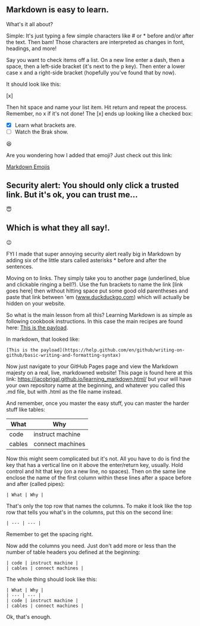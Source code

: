 ## Markdown is easy to learn. 

What's it all about?

Simple: 
It's just typing a few simple characters like # or * before and/or after the text. Then bam! Those characters are interpreted as changes in font, headings, and more!

Say you want to check items off a list. On a new line enter a dash, then a space, then a left-side bracket (it's next to the p key). Then enter a lower case x and a right-side bracket (hopefully you've found that by now). 

It should look like this:

[x]

Then hit space and name your list item. Hit return and repeat the process. Remember, no x if it's not done! The [x] ends up looking like a checked box: 

- [x] Learn what brackets are.
- [ ] Watch the Brak show.

:laughing: 

Are you wondering how I added that emoji? Just check out this link:

[Markdown Emojis](https://www.webfx.com/tools/emoji-cheat-sheet/) 

## Security alert: You should only click a trusted link. But it's ok, you can trust me...
 :innocent:
##  Which is what they all say!.
:wink:
 
FYI I made that super annoying security alert really big in Markdown by adding six of the little stars called asterisks * before and after the sentences.

Moving on to links. They simply take you to another page (underlined, blue and clickable ringing a bell?). Use the fun brackets to name the link [link goes here] then without hitting space put some good old parentheses and paste that link between 'em (www.duckduckgo.com) which will actually be hidden on your website. 

So what is the main lesson from all this? Learning Markdown is as simple as following cookbook instructions. In this case the main recipes are found here: [This is the payload](https://help.github.com/en/github/writing-on-github/basic-writing-and-formatting-syntax). 

In markdown, that looked like: 

`[This is the payload](https://help.github.com/en/github/writing-on-github/basic-writing-and-formatting-syntax)`


Now just navigate to your GitHub Pages page and view the Markdown majesty on a real, live, markdowned website! This page is found here at this link: https://jacobrigal.github.io/learning_markdown.html/ but your will have your own repository name at the beginning, and whatever you called this .md file, but with .html as the file name instead.

And remember, once you master the easy stuff, you can master the harder stuff like tables: 

| What | Why |
| --- | --- |
| code | instruct machine |
| cables | connect machines |

Now this might seem complicated but it's not. All you have to do is find the key that has a vertical line on it above the enter/return key, usually. Hold control and hit that key (on a new line, no spaces). Then on the same line enclose the name of the first column within these lines after a space before and after (called pipes):

`| What | Why |`

That's only the top row that names the columns. To make it look like the top row that tells you what's in the columns, put this on the second line: 

`| --- | --- |` 

Remember to get the spacing right.  

Now add the columns you need. Just don't add more or less than the number of table headers you defined at the beginning:

`| code | instruct machine |` <br>
`| cables | connect machines |`

The whole thing should look like this:

`| What | Why |` <br>
`| --- | --- |` <br>
`| code | instruct machine |` <br>
`| cables | connect machines |` 

Ok, that's enough.

